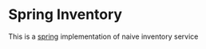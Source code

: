 # Spring Inventory

This is a [spring](https://spring.io/) implementation of naive inventory service
